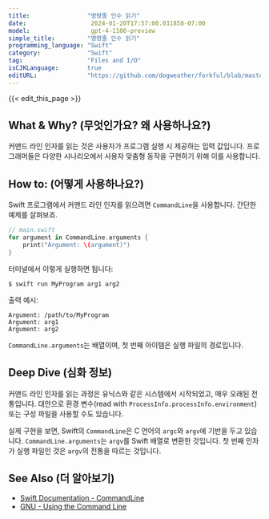 ```yaml
---
title:                "명령줄 인수 읽기"
date:                  2024-01-20T17:57:00.031858-07:00
model:                 gpt-4-1106-preview
simple_title:         "명령줄 인수 읽기"
programming_language: "Swift"
category:             "Swift"
tag:                  "Files and I/O"
isCJKLanguage:        true
editURL:              "https://github.com/dogweather/forkful/blob/master/content/ko/swift/reading-command-line-arguments.md"
---
```


{{< edit_this_page >}}

## What & Why? (무엇인가요? 왜 사용하나요?)
커맨드 라인 인자를 읽는 것은 사용자가 프로그램 실행 시 제공하는 입력 값입니다. 프로그래머들은 다양한 시나리오에서 사용자 맞춤형 동작을 구현하기 위해 이를 사용합니다.

## How to: (어떻게 사용하나요?)
Swift 프로그램에서 커맨드 라인 인자를 읽으려면 `CommandLine`을 사용합니다. 간단한 예제를 살펴보죠.

```Swift
// main.swift
for argument in CommandLine.arguments {
    print("Argument: \(argument)")
}
```

터미널에서 이렇게 실행하면 됩니다:
```shell
$ swift run MyProgram arg1 arg2
```

출력 예시:
```
Argument: /path/to/MyProgram
Argument: arg1
Argument: arg2
```

`CommandLine.arguments`는 배열이며, 첫 번째 아이템은 실행 파일의 경로입니다.

## Deep Dive (심화 정보)
커맨드 라인 인자를 읽는 과정은 유닉스와 같은 시스템에서 시작되었고, 매우 오래된 전통입니다. 대안으로 환경 변수(read with `ProcessInfo.processInfo.environment`) 또는 구성 파일을 사용할 수도 있습니다.

실제 구현을 보면, Swift의 `CommandLine`은 C 언어의 `argc`와 `argv`에 기반을 두고 있습니다. `CommandLine.arguments`는 `argv`를 Swift 배열로 변환한 것입니다. 첫 번째 인자가 실행 파일인 것은 `argv`의 전통을 따르는 것입니다.

## See Also (더 알아보기)
- [Swift Documentation - CommandLine](https://developer.apple.com/documentation/swift/commandline)
- [GNU - Using the Command Line](https://www.gnu.org/software/libc/manual/html_node/Argument-Syntax.html)

